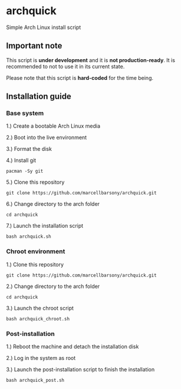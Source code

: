 # archquick
Simple Arch Linux install script

## Important note

This script is **under development** and it is **not production-ready**. It is recommended to not to use it in its current state.

Please note that this script is **hard-coded** for the time being.

## Installation guide

### Base system

1.) Create a bootable Arch Linux media

2.) Boot into the live environment

3.) Format the disk

4.) Install git   

`pacman -Sy git`

5.) Clone this repository

`git clone https://github.com/marcellbarsony/archquick.git`

6.) Change directory to the arch folder

`cd archquick`

7.) Launch the installation script

`bash archquick.sh`

### Chroot environment

1.) Clone this repository

`git clone https://github.com/marcellbarsony/archquick.git`

2.) Change directory to the arch folder

`cd archquick`

3.) Launch the chroot script

`bash archquick_chroot.sh`

### Post-installation

1.) Reboot the machine and detach the installation disk

2.) Log in the system as root

3.) Launch the post-installation script to finish the installation

`bash archquick_post.sh`
